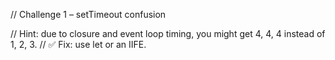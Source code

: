 // Challenge 1 – setTimeout confusion

// Hint: due to closure and event loop timing, you might get 4, 4, 4 instead of 1, 2, 3.
// ✅ Fix: use let or an IIFE.
